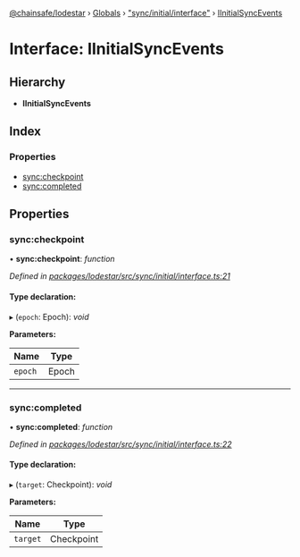 [@chainsafe/lodestar](../README.md) › [Globals](../globals.md) › ["sync/initial/interface"](../modules/_sync_initial_interface_.md) › [IInitialSyncEvents](_sync_initial_interface_.iinitialsyncevents.md)

# Interface: IInitialSyncEvents

## Hierarchy

* **IInitialSyncEvents**

## Index

### Properties

* [sync:checkpoint](_sync_initial_interface_.iinitialsyncevents.md#sync:checkpoint)
* [sync:completed](_sync_initial_interface_.iinitialsyncevents.md#sync:completed)

## Properties

###  sync:checkpoint

• **sync:checkpoint**: *function*

*Defined in [packages/lodestar/src/sync/initial/interface.ts:21](https://github.com/ChainSafe/lodestar/blob/be953aad3/packages/lodestar/src/sync/initial/interface.ts#L21)*

#### Type declaration:

▸ (`epoch`: Epoch): *void*

**Parameters:**

Name | Type |
------ | ------ |
`epoch` | Epoch |

___

###  sync:completed

• **sync:completed**: *function*

*Defined in [packages/lodestar/src/sync/initial/interface.ts:22](https://github.com/ChainSafe/lodestar/blob/be953aad3/packages/lodestar/src/sync/initial/interface.ts#L22)*

#### Type declaration:

▸ (`target`: Checkpoint): *void*

**Parameters:**

Name | Type |
------ | ------ |
`target` | Checkpoint |
